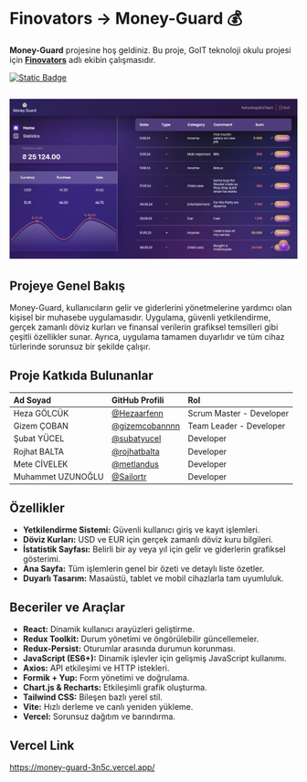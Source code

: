 # Finovators -> Money-Guard 💰

**Money-Guard** projesine hoş geldiniz. Bu proje, GoIT teknoloji okulu projesi için [**Finovators**](https://sailortr.github.io/finovators/) adlı ekibin çalışmasıdır.

[![Static Badge](https://img.shields.io/badge/visit-Money%20Guard-%23623f8b?style=for-the-badge)](https://money-guard-finovators.vercel.app/)

## ![alt](./src/assets/img/screen_mg.png "dashboard-page-screen")

## Projeye Genel Bakış

Money-Guard, kullanıcıların gelir ve giderlerini yönetmelerine yardımcı olan kişisel bir muhasebe uygulamasıdır. Uygulama, güvenli yetkilendirme, gerçek zamanlı döviz kurları ve finansal verilerin grafiksel temsilleri gibi çeşitli özellikler sunar. Ayrıca, uygulama tamamen duyarlıdır ve tüm cihaz türlerinde sorunsuz bir şekilde çalışır.

## Proje Katkıda Bulunanlar

| Ad Soyad           | GitHub Profili                                     | Rol                       |
|:-------------------|:---------------------------------------------------|:--------------------------|
| Heza GÖLCÜK        | [@Hezaarfenn](https://github.com/Hezaarfenn)       | Scrum Master - Developer  |
| Gizem ÇOBAN        | [@gizemcobannnn](https://github.com/gizemcobannnn) | Team Leader - Developer   |
| Şubat YÜCEL        | [@subatyucel](https://github.com/subatyucel)       | Developer                 |
| Rojhat BALTA       | [@rojhatbalta](https://github.com/rojhatbalta)     | Developer                 |
| Mete CİVELEK       | [@metlandus](https://github.com/metlandus)         | Developer                 |
| Muhammet UZUNOĞLU  | [@Sailortr](https://github.com/Sailortr)           | Developer                 |


## Özellikler

- **Yetkilendirme Sistemi:** Güvenli kullanıcı giriş ve kayıt işlemleri.
- **Döviz Kurları:** USD ve EUR için gerçek zamanlı döviz kuru bilgileri.
- **İstatistik Sayfası:** Belirli bir ay veya yıl için gelir ve giderlerin grafiksel gösterimi.
- **Ana Sayfa:** Tüm işlemlerin genel bir özeti ve detaylı liste özetler.
- **Duyarlı Tasarım:** Masaüstü, tablet ve mobil cihazlarla tam uyumluluk.

## Beceriler ve Araçlar

- **React:** Dinamik kullanıcı arayüzleri geliştirme.
- **Redux Toolkit:** Durum yönetimi ve öngörülebilir güncellemeler.
- **Redux-Persist:** Oturumlar arasında durumun korunması.
- **JavaScript (ES6+):** Dinamik işlevler için gelişmiş JavaScript kullanımı.
- **Axios:** API etkileşimi ve HTTP istekleri.
- **Formik + Yup:** Form yönetimi ve doğrulama.
- **Chart.js & Recharts:** Etkileşimli grafik oluşturma.
- **Tailwind CSS:** Bileşen bazlı yerel stil.
- **Vite:** Hızlı derleme ve canlı yeniden yükleme.
- **Vercel:** Sorunsuz dağıtım ve barındırma.

## Vercel Link

https://money-guard-3n5c.vercel.app/ 
